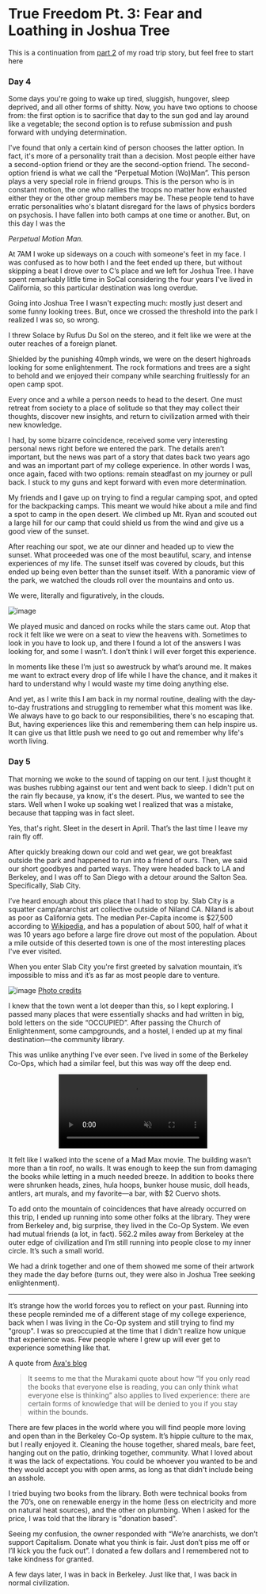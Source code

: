 ﻿# True Freedom Pt. 3: Fear and Loathing in Joshua Tree

This is a continuation from [part 2](tf2) of my road trip story, but feel free to start here

### Day 4

Some days you're going to wake up tired, sluggish, hungover, sleep deprived, and all other forms of shitty. Now, you have two options to choose from: the first option is to sacrifice that day to the sun god and lay around like a vegetable; the second option is to refuse submission and push forward with undying determination.

I've found that only a certain kind of person chooses the latter option. In fact, it's more of a personality trait than a decision. Most people either have a second-option friend or they are the second-option friend. The second-option friend is what we call the “Perpetual Motion (Wo)Man”. This person plays a very special role in friend groups. This is the person who is in constant motion, the one who rallies the troops no matter how exhausted either they or the other group members may be. These people tend to have erratic personalities who's blatant disregard for the laws of physics borders on psychosis. I have fallen into both camps at one time or another. But, on this day I was the

_Perpetual Motion Man._

At 7AM I woke up sideways on a couch with someone's feet in my face. I was confused as to how both I and the feet ended up there, but without skipping a beat I drove over to C’s place and we left for Joshua Tree. I have spent remarkably little time in SoCal considering the four years I've lived in California, so this particular destination was long overdue.

Going into Joshua Tree I wasn't expecting much: mostly just desert and some funny looking trees. But, once we crossed the threshold into the park I realized I was so, so wrong.

I threw Solace by Rufus Du Sol on the stereo, and it felt like we were at the outer reaches of a foreign planet.

Shielded by the punishing 40mph winds, we were on the desert highroads looking for some enlightenment. The rock formations and trees are a sight to behold and we enjoyed their company while searching fruitlessly for an open camp spot.

Every once and a while a person needs to head to the desert. One must retreat from society to a place of solitude so that they may collect their thoughts, discover new insights, and return to civilization armed with their new knowledge.

I had, by some bizarre coincidence, received some very interesting personal news right before we entered the park. The details aren’t important, but the news was part of a story that dates back two years ago and was an important part of my college experience. In other words I was, once again, faced with two options: remain steadfast on my journey or pull back. I stuck to my guns and kept forward with even more determination.

My friends and I gave up on trying to find a regular camping spot, and opted for the backpacking camps. This meant we would hike about a mile and find a spot to camp in the open desert. We climbed up Mt. Ryan and scouted out a large hill for our camp that could shield us from the wind and give us a good view of the sunset.

After reaching our spot, we ate our dinner and headed up to view the sunset. What proceeded was one of the most beautiful, scary, and intense experiences of my life. The sunset itself was covered by clouds, but this ended up being even better than the sunset itself. With a panoramic view of the park, we watched the clouds roll over the mountains and onto us.

We were, literally and figuratively, in the clouds.

![image](stargazer.jpeg)

We played music and danced on rocks while the stars came out. Atop that rock it felt like we were on a seat to view the heavens with. Sometimes to look in you have to look up, and there I found a lot of the answers I was looking for, and some I wasn’t. I don’t think I will ever forget this experience.

In moments like these I’m just so awestruck by what’s around me. It makes me want to extract every drop of life while I have the chance, and it makes it hard to understand why I would waste my time doing anything else.

And yet, as I write this I am back in my normal routine, dealing with the day-to-day frustrations and struggling to remember what this moment was like. We always have to go back to our responsibilities, there's no escaping that. But, having experiences like this and remembering them can help inspire us. It can give us that little push we need to go out and remember why life's worth living.

### Day 5

That morning we woke to the sound of tapping on our tent. I just thought it was bushes rubbing against our tent and went back to sleep. I didn't put on the rain fly because, ya know, it's the desert. Plus, we wanted to see the stars. Well when I woke up soaking wet I realized that was a mistake, because that tapping was in fact sleet.

Yes, that's right. Sleet in the desert in April. That’s the last time I leave my rain fly off.

After quickly breaking down our cold and wet gear, we got breakfast outside the park and happened to run into a friend of ours. Then, we said our short goodbyes and parted ways. They were headed back to LA and Berkeley, and I was off to San Diego with a detour around the Salton Sea. Specifically, Slab City.

I’ve heard enough about this place that I had to stop by. Slab City is a squatter camp/anarchist art collective outside of Niland CA. Niland is about as poor as California gets. The median Per-Capita income is $27,500 according to [Wikipedia](https://en.wikipedia.org/wiki/Niland,_California), and has a population of about 500, half of what it was 10 years ago before a large fire drove out most of the population. About a mile outside of this deserted town is one of the most interesting places I've ever visited.

When you enter Slab City you're first greeted by salvation mountain, it’s impossible to miss and it’s as far as most people dare to venture.

![image](salvation_mountain.jpeg)
[Photo credits](http://salvationmountaininc.org)

I knew that the town went a lot deeper than this, so I kept exploring. I passed many places that were essentially shacks and had written in big, bold letters on the side “OCCUPIED”. After passing the Church of Enlightenment, some campgrounds, and a hostel, I ended up at my final destination—the community library.

This was unlike anything I’ve ever seen. I’ve lived in some of the Berkeley Co-Ops, which had a similar feel, but this was way off the deep end.

<div>
<video autoplay loop muted type="video/mp4" style="margin: auto; display: block;" src="slab_city_library.mp4">
</div>

It felt like I walked into the scene of a Mad Max movie. The building wasn’t more than a tin roof, no walls. It was enough to keep the sun from damaging the books while letting in a much needed breeze. In addition to books there were shrunken heads, zines, hula hoops, bunker house music, doll heads, antlers, art murals, and my favorite—a bar, with $2 Cuervo shots.

To add onto the mountain of coincidences that have already occurred on this trip, I ended up running into some other folks at the library. They were from Berkeley and, big surprise, they lived in the Co-Op System. We even had mutual friends (a lot, in fact). 562.2 miles away from Berkeley at the outer edge of civilization and I’m still running into people close to my inner circle. It’s such a small world.

We had a drink together and one of them showed me some of their artwork they made the day before (turns out, they were also in Joshua Tree seeking enlightenment).

---

It’s strange how the world forces you to reflect on your past. Running into these people reminded me of a different stage of my college experience, back when I was living in the Co-Op system and still trying to find my "group". I was so preoccupied at the time that I didn't realize how unique that experience was. Few people where I grew up will ever get to experience something like that.

A quote from [Ava's blog](https://ava.substack.com/p/permitting-intensity-week-2-check?r=75opn&utm_campaign=post&utm_medium=web&utm_source=copy)

> It seems to me that the Murakami quote about how “If you only read the books that everyone else is reading, you can only think what everyone else is thinking” also applies to lived experience: there are certain forms of knowledge that will be denied to you if you stay within the bounds.

There are few places in the world where you will find people more loving and open than in the Berkeley Co-Op system. It’s hippie culture to the max, but I really enjoyed it. Cleaning the house together, shared meals, bare feet, hanging out on the patio, drinking together, community. What I loved about it was the lack of expectations. You could be whoever you wanted to be and they would accept you with open arms, as long as that didn't include being an asshole.

I tried buying two books from the library. Both were technical books from the 70’s, one on renewable energy in the home (less on electricity and more on natural heat sources), and the other on plumbing. When I asked for the price, I was told that the library is "donation based".

Seeing my confusion, the owner responded with “We’re anarchists, we don’t support Capitalism. Donate what you think is fair. Just don’t piss me off or I’ll kick you the fuck out”. I donated a few dollars and I remembered not to take kindness for granted.

A few days later, I was in back in Berkeley. Just like that, I was back in normal civilization.
